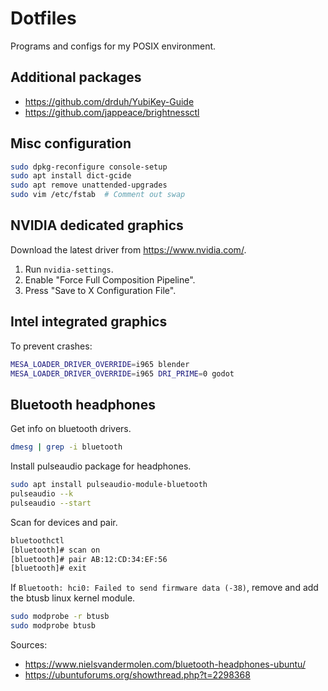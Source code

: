 # Dotfiles

Programs and configs for my POSIX environment.

## Additional packages

* <https://github.com/drduh/YubiKey-Guide>
* <https://github.com/jappeace/brightnessctl>

## Misc configuration

```bash
sudo dpkg-reconfigure console-setup
sudo apt install dict-gcide
sudo apt remove unattended-upgrades
sudo vim /etc/fstab  # Comment out swap
```

## NVIDIA dedicated graphics

Download the latest driver from <https://www.nvidia.com/>.

1. Run `nvidia-settings`.
2. Enable "Force Full Composition Pipeline".
3. Press "Save to X Configuration File".

## Intel integrated graphics

To prevent crashes:

```bash
MESA_LOADER_DRIVER_OVERRIDE=i965 blender
MESA_LOADER_DRIVER_OVERRIDE=i965 DRI_PRIME=0 godot
```

## Bluetooth headphones

Get info on bluetooth drivers.

```bash
dmesg | grep -i bluetooth
```

Install pulseaudio package for headphones.

```bash
sudo apt install pulseaudio-module-bluetooth
pulseaudio --k
pulseaudio --start
```

Scan for devices and pair.

```bash
bluetoothctl
[bluetooth]# scan on
[bluetooth]# pair AB:12:CD:34:EF:56
[bluetooth]# exit
```

If `Bluetooth: hci0: Failed to send firmware data (-38)`, remove and add the
btusb linux kernel module.

```bash
sudo modprobe -r btusb
sudo modprobe btusb
```

Sources:
- <https://www.nielsvandermolen.com/bluetooth-headphones-ubuntu/>
- <https://ubuntuforums.org/showthread.php?t=2298368>
